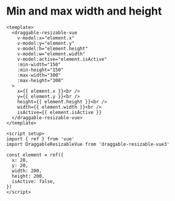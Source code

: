 # Min and max width and height

<div class="example-container">
  <ClientOnly>  
      <MinMax />
  </ClientOnly>
</div>

```vue
<template>
  <draggable-resizable-vue
    v-model:x="element.x"
    v-model:y="element.y"
    v-model:h="element.height"
    v-model:w="element.width"
    v-model:active="element.isActive"
    :min-width="150"
    :min-height="150"
    :max-width="300"
    :max-height="300"
  >
    x={{ element.x }}<br />
    y={{ element.y }}<br />
    height={{ element.height }}<br />
    width={{ element.width }}<br />
    isActive={{ element.isActive }}
  </draggable-resizable-vue>
</template>

<script setup>
import { ref } from 'vue'
import DraggableResizableVue from 'draggable-resizable-vue3'

const element = ref({
  x: 20,
  y: 20,
  width: 200,
  height: 200,
  isActive: false,
})
</script>

```
